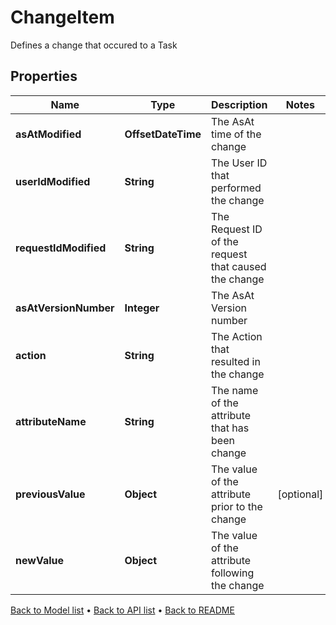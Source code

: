 

# ChangeItem

Defines a change that occured to a Task

## Properties

| Name | Type | Description | Notes |
|------------ | ------------- | ------------- | -------------|
|**asAtModified** | **OffsetDateTime** | The AsAt time of the change |  |
|**userIdModified** | **String** | The User ID that performed the change |  |
|**requestIdModified** | **String** | The Request ID of the request that caused the change |  |
|**asAtVersionNumber** | **Integer** | The AsAt Version number |  |
|**action** | **String** | The Action that resulted in the change |  |
|**attributeName** | **String** | The name of the attribute that has been change |  |
|**previousValue** | **Object** | The value of the attribute prior to the change |  [optional] |
|**newValue** | **Object** | The value of the attribute following the change |  |



[Back to Model list](../README.md#documentation-for-models) &#8226; [Back to API list](../README.md#documentation-for-api-endpoints) &#8226; [Back to README](../README.md)


